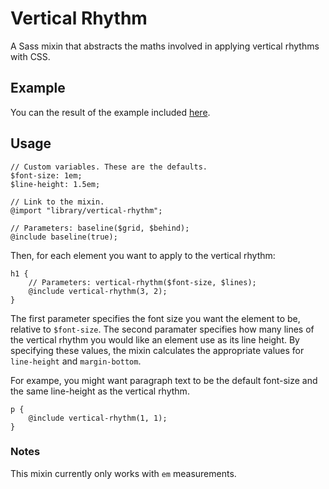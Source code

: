 # Vertical Rhythm

A Sass mixin that abstracts the maths involved in applying vertical rhythms with CSS.

## Example

You can the result of the example included [here](http://oliverjash.github.com/vertical-rhythm/).

## Usage

	// Custom variables. These are the defaults.
	$font-size: 1em;
	$line-height: 1.5em;

	// Link to the mixin.
	@import "library/vertical-rhythm";

	// Parameters: baseline($grid, $behind);
	@include baseline(true);

Then, for each element you want to apply to the vertical rhythm:

	h1 {
		// Parameters: vertical-rhythm($font-size, $lines);
		@include vertical-rhythm(3, 2);
	}

The first parameter specifies the font size you want the element to be, relative to `$font-size`. The second paramater specifies how many lines of the vertical rhythm you would like an element use as its line height. By specifying these values, the mixin calculates the appropriate values for `line-height` and `margin-bottom`.

For exampe, you might want paragraph text to be the default font-size and the same line-height as the vertical rhythm.

	p {
		@include vertical-rhythm(1, 1);
	}

### Notes

This mixin currently only works with `em` measurements.